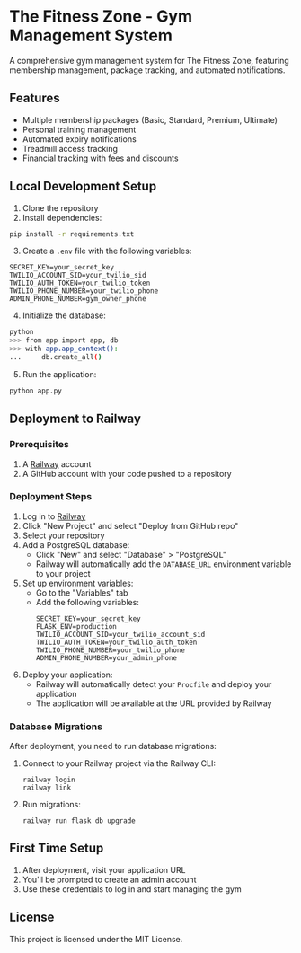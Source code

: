 # The Fitness Zone - Gym Management System

A comprehensive gym management system for The Fitness Zone, featuring membership management, package tracking, and automated notifications.

## Features

- Multiple membership packages (Basic, Standard, Premium, Ultimate)
- Personal training management
- Automated expiry notifications
- Treadmill access tracking
- Financial tracking with fees and discounts

## Local Development Setup

1. Clone the repository
2. Install dependencies:
```bash
pip install -r requirements.txt
```

3. Create a `.env` file with the following variables:
```
SECRET_KEY=your_secret_key
TWILIO_ACCOUNT_SID=your_twilio_sid
TWILIO_AUTH_TOKEN=your_twilio_token
TWILIO_PHONE_NUMBER=your_twilio_phone
ADMIN_PHONE_NUMBER=gym_owner_phone
```

4. Initialize the database:
```bash
python
>>> from app import app, db
>>> with app.app_context():
...     db.create_all()
```

5. Run the application:
```bash
python app.py
```

## Deployment to Railway

### Prerequisites

1. A [Railway](https://railway.app/) account
2. A GitHub account with your code pushed to a repository

### Deployment Steps

1. Log in to [Railway](https://railway.app/)
2. Click "New Project" and select "Deploy from GitHub repo"
3. Select your repository
4. Add a PostgreSQL database:
   - Click "New" and select "Database" > "PostgreSQL"
   - Railway will automatically add the `DATABASE_URL` environment variable to your project
5. Set up environment variables:
   - Go to the "Variables" tab
   - Add the following variables:
     ```
     SECRET_KEY=your_secret_key
     FLASK_ENV=production
     TWILIO_ACCOUNT_SID=your_twilio_account_sid
     TWILIO_AUTH_TOKEN=your_twilio_auth_token
     TWILIO_PHONE_NUMBER=your_twilio_phone
     ADMIN_PHONE_NUMBER=your_admin_phone
     ```
6. Deploy your application:
   - Railway will automatically detect your `Procfile` and deploy your application
   - The application will be available at the URL provided by Railway

### Database Migrations

After deployment, you need to run database migrations:

1. Connect to your Railway project via the Railway CLI:
   ```
   railway login
   railway link
   ```
2. Run migrations:
   ```
   railway run flask db upgrade
   ```

## First Time Setup

1. After deployment, visit your application URL
2. You'll be prompted to create an admin account
3. Use these credentials to log in and start managing the gym

## License

This project is licensed under the MIT License.